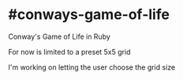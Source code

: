#conways-game-of-life
====================

Conway's Game of Life in Ruby

For now is limited to a preset 5x5 grid

I'm working on letting the user choose the grid size
